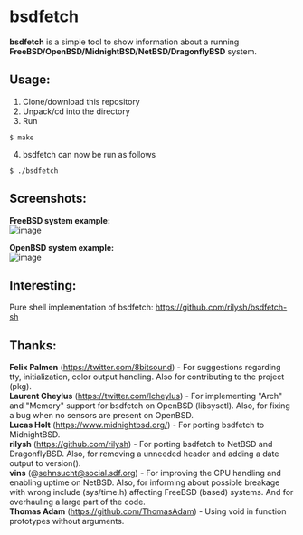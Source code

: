 # bsdfetch

**bsdfetch** is a simple tool to show information about a running **FreeBSD/OpenBSD/MidnightBSD/NetBSD/DragonflyBSD** system.

## Usage:
1. Clone/download this repository
2. Unpack/cd into the directory
3. Run
```
$ make
```
4. bsdfetch can now be run as follows
```
$ ./bsdfetch
```

## Screenshots:

**FreeBSD system example:**   
![image](https://user-images.githubusercontent.com/37046652/208292534-2c64874e-e3a8-4486-9fdd-bd74adc3e0a0.png)

**OpenBSD system example:**   
![image](https://user-images.githubusercontent.com/37046652/208292527-b63af7c5-6a1a-4ccc-833e-9d1175bcc33f.png)


## Interesting:   
Pure shell implementation of bsdfetch: https://github.com/rilysh/bsdfetch-sh   

## Thanks:

**Felix Palmen** (https://twitter.com/8bitsound) - For suggestions regarding tty, initialization, color output handling. Also for contributing to the project (pkg).   
**Laurent Cheylus** (https://twitter.com/lcheylus) - For implementing "Arch" and "Memory" support for bsdfetch on OpenBSD (libsysctl). Also, for fixing a bug when no sensors are present on OpenBSD.   
**Lucas Holt** (https://www.midnightbsd.org/) - For porting bsdfetch to MidnightBSD.   
**rilysh** (https://github.com/rilysh) - For porting bsdfetch to NetBSD and DragonflyBSD. Also, for removing a unneeded header and adding a date output to version().   
**vins** (@sehnsucht@social.sdf.org) - For improving the CPU handling and enabling uptime on NetBSD. Also, for informing about possible breakage with wrong include (sys/time.h) affecting FreeBSD (based) systems. And for overhauling a large part of the code.   
**Thomas Adam** (https://github.com/ThomasAdam) - Using void in function prototypes without arguments.   

